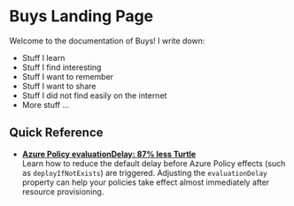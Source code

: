 # Buys Landing Page

Welcome to the documentation of Buys! I write down:

- Stuff I learn
- Stuff I find interesting
- Stuff I want to remember
- Stuff I want to share
- Stuff I did not find easily on the internet
- More stuff ...

## Quick Reference

- **[Azure Policy evaluationDelay: 87% less Turtle](./docs/evaluationDelay.MD)**  
  Learn how to reduce the default delay before Azure Policy effects (such as `deployIfNotExists`) are triggered. Adjusting the `evaluationDelay` property can help your policies take effect almost immediately after resource provisioning.
